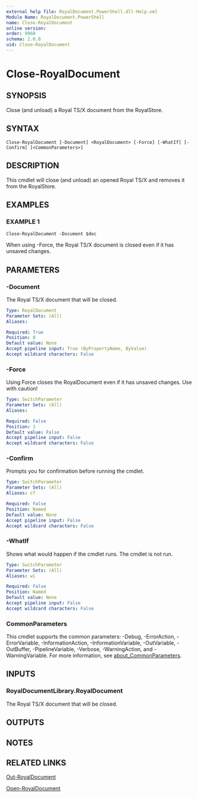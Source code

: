 ```yaml
---
external help file: RoyalDocument.PowerShell.dll-Help.xml
Module Name: RoyalDocument.PowerShell
name: Close-RoyalDocument
online version:
order: 9960
schema: 2.0.0
uid: Close-RoyalDocument
---
```


# Close-RoyalDocument

## SYNOPSIS
Close (and unload) a Royal TS/X document from the RoyalStore.

## SYNTAX

```
Close-RoyalDocument [-Document] <RoyalDocument> [-Force] [-WhatIf] [-Confirm] [<CommonParameters>]
```

## DESCRIPTION
This cmdlet will close (and unload) an opened Royal TS/X and removes it from the RoyalStore.

## EXAMPLES

### EXAMPLE 1
```
Close-RoyalDocument -Document $doc
```

When using -Force, the Royal TS/X document is closed even if it has unsaved changes.

## PARAMETERS

### -Document
The Royal TS/X document that will be closed.

```yaml
Type: RoyalDocument
Parameter Sets: (All)
Aliases:

Required: True
Position: 0
Default value: None
Accept pipeline input: True (ByPropertyName, ByValue)
Accept wildcard characters: False
```

### -Force
Using Force closes the RoyalDocument even if it has unsaved changes.
Use with caution!

```yaml
Type: SwitchParameter
Parameter Sets: (All)
Aliases:

Required: False
Position: 1
Default value: False
Accept pipeline input: False
Accept wildcard characters: False
```

### -Confirm
Prompts you for confirmation before running the cmdlet.

```yaml
Type: SwitchParameter
Parameter Sets: (All)
Aliases: cf

Required: False
Position: Named
Default value: None
Accept pipeline input: False
Accept wildcard characters: False
```

### -WhatIf
Shows what would happen if the cmdlet runs.
The cmdlet is not run.

```yaml
Type: SwitchParameter
Parameter Sets: (All)
Aliases: wi

Required: False
Position: Named
Default value: None
Accept pipeline input: False
Accept wildcard characters: False
```

### CommonParameters
This cmdlet supports the common parameters: -Debug, -ErrorAction, -ErrorVariable, -InformationAction, -InformationVariable, -OutVariable, -OutBuffer, -PipelineVariable, -Verbose, -WarningAction, and -WarningVariable. For more information, see [about_CommonParameters](http://go.microsoft.com/fwlink/?LinkID=113216).

## INPUTS

### RoyalDocumentLibrary.RoyalDocument
The Royal TS/X document that will be closed.

## OUTPUTS

## NOTES

## RELATED LINKS

[Out-RoyalDocument]()

[Open-RoyalDocument]()

